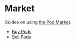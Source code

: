 # Market

Guides on using [the Pod Market](../../farm/toolshed/market.md#the-pod-market).

* [Buy Pods](buy-pods.md)
* [Sell Pods](sell-pods.md)
